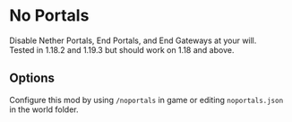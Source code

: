 # No Portals

Disable Nether Portals, End Portals, and End Gateways at your will.  
Tested in 1.18.2 and 1.19.3 but should work on 1.18 and above.

## Options

Configure this mod by using `/noportals` in game or editing `noportals.json` in the world folder.